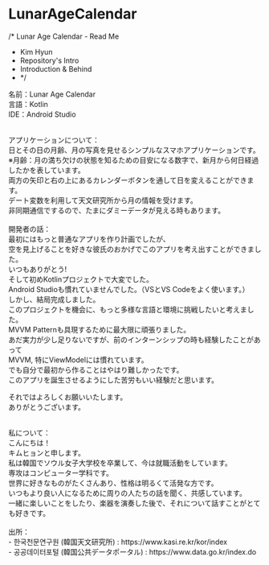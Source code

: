 # LunarAgeCalendar

/* Lunar Age Calendar - Read Me
* Kim Hyun
* Repository's Intro
* Introduction & Behind
* */

名前：Lunar Age Calendar<br>
言語：Kotlin<br>
IDE：Android Studio <br>

<br>
アプリケーションについて：<br>
日とその日の月齢、月の写真を見せるシンプルなスマホアプリケーションです。<br>
※月齢：月の満ち欠けの状態を知るための目安になる数字で、新月から何日経過したかを表しています。<br>
両方の矢印と右の上にあるカレンダーボタンを通して日を変えることができます。<br>
デート変数を利用して天文研究所から月の情報を受けます。<br>
非同期通信でするので、たまにダミーデータが見える時もあります。<br>

<br>
開発者の話：<br>
最初にはもっと普通なアプリを作り計画でしたが、<br>
空を見上げることを好きな彼氏のおかげでこのアプリを考え出すことができました。<br>
いつもありがとう!<br>
そして初めKotlinプロジェクトで大変でした。<br>
Android Studioも慣れていませんでした。（VSとVS Codeをよく使います。）<br>
しかし、結局完成しました。<br>
このプロジェクトを機会に、もっと多様な言語と環境に挑戦したいと考えました。<br>
MVVM Patternも具現するために最大限に頑張りました。<br>
あだ実力が少し足りないですが、前のインターンシップの時も経験したことがあって<br>
MVVM, 特にViewModelには慣れています。<br>
でも自分で最初から作ることはやはり難しかったです。<br>
このアプリを誕生させるようにした苦労もいい経験だと思います。<br>

それではよろしくお願いいたします。<br>
ありがとうございます。<br>

<br>
私について：<br>
こんにちは！<br>
キムヒョンと申します。<br>
私は韓国でソウル女子大学校を卒業して、今は就職活動をしています。<br>
専攻はコンピューター学科です。<br>
世界に好きなものがたくさんあり、性格は明るくて活発な方です。<br>
いつもより良い人になるために周りの人たちの話を聞く、共感しています。<br>
一緒に楽しいことをしたり、楽器を演奏した後で、それについて話すことがとても好きです。<br>

<br>
出所：<br>
- 한국천문연구원 (韓国天文研究所) : https://www.kasi.re.kr/kor/index <br>
- 공공데이터포털 (韓国公共データポータル) : https://www.data.go.kr/index.do<br>
